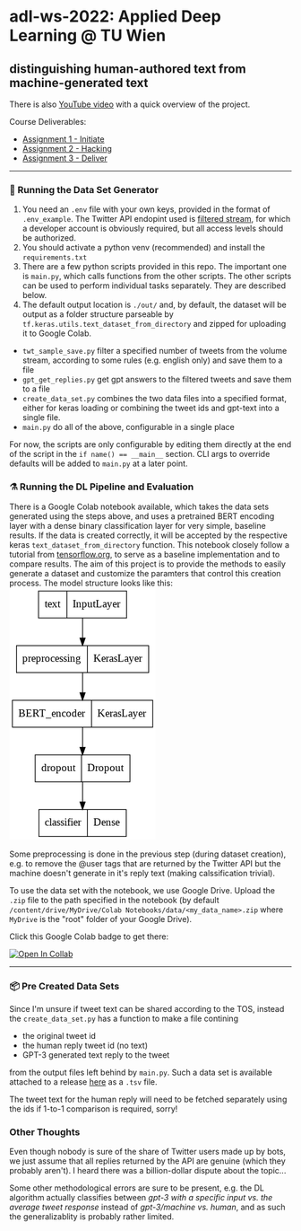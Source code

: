 # adl-ws-2022: Applied Deep Learning @ TU Wien

## distinguishing human-authored text from machine-generated text

There is also [YouTube video](https://youtu.be/sAPBFAO1leY) with a quick overview of the project.

Course Deliverables:

- [Assignment 1 - Initiate](./concept.md)
- [Assignment 2 - Hacking](./hacking.md)
- [Assignment 3 - Deliver](./report.pdf)

---

### 📜 Running the Data Set Generator

1. You need an `.env` file with your own keys, provided in the format of `.env_example`. The Twitter API endopint used is [filtered stream](https://developer.twitter.com/en/docs/twitter-api/tweets/filtered-stream/introduction), for which a developer account is obviously required, but all access levels should be authorized.
2. You should activate a python venv (recommended) and install the `requirements.txt`
3. There are a few python scripts provided in this repo. The important one is `main.py`, which calls functions from the other scripts. The other scripts can be used to perform individual tasks separately. They are described below.
4. The default output location is `./out/` and, by default, the dataset will be output as a folder structure parseable by `tf.keras.utils.text_dataset_from_directory` and zipped for uploading it to Google Colab.

- `twt_sample_save.py` filter a specified number of tweets from the volume stream, according to some rules (e.g. english only) and save them to a file
- `gpt_get_replies.py` get gpt answers to the filtered tweets and save them to a file
- `create_data_set.py` combines the two data files into a specified format, either for keras loading or combining the tweet ids and gpt-text into a single file.
- `main.py` do all of the above, configurable in a single place

For now, the scripts are only configurable by editing them directly at the end of the script in the `if name() == __main__` section. CLI args to override defaults will be added to `main.py` at a later point.

### ⚗️ Running the DL Pipeline and Evaluation

There is a Google Colab notebook available, which takes the data sets generated using the steps above, and uses a pretrained BERT encoding layer with a dense binary classification layer for very simple, baseline results. If the data is created correctly, it will be accepted by the respective keras `text_dataset_from_directory` function. This notebook closely follow a tutorial from [tensorflow.org](https://www.tensorflow.org/text/tutorials/classify_text_with_bert), to serve as a baseline implementation and to compare results. The aim of this project is to provide the methods to easily generate a dataset and customize the paramters that control this creation process. The model structure looks like this:  
![model structure](/media/model.png)

Some preprocessing is done in the previous step (during dataset creation), e.g. to remove the @user tags that are returned by the Twitter API but the machine doesn't generate in it's reply text (making calssification trivial).

To use the data set with the notebook, we use Google Drive. Upload the `.zip` file to the path specified in the notebook (by default `/content/drive/MyDrive/Colab Notebooks/data/<my_data_name>.zip` where `MyDrive` is the "root" folder of your Google Drive).

Click this Google Colab badge to get there:

[![Open In Collab](https://colab.research.google.com/assets/colab-badge.svg)](https://colab.research.google.com/drive/1Ao1Lzg3UZ2bYAiSdA1ThCYJNTnU2aczL?usp=sharing)

---

### 📦 Pre Created Data Sets

Since I'm unsure if tweet text can be shared according to the TOS, instead the `create_data_set.py` has a function to make a file contining

- the original tweet id
- the human reply tweet id (no text)
- GPT-3 generated text reply to the tweet

from the output files left behind by `main.py`. Such a data set is available attached to a release [here](https://github.com/LuisKolb/adl-ws-2022/releases/tag/v0.1) as a `.tsv` file.

The tweet text for the human reply will need to be fetched separately using the ids if 1-to-1 comparison is required, sorry!

### Other Thoughts

Even though nobody is sure of the share of Twitter users made up by bots, we just assume that all replies returned by the API are genuine (which they probably aren't). I heard there was a billion-dollar dispute about the topic...

Some other methodological errors are sure to be present, e.g. the DL algorithm actually classifies between *gpt-3 with a specific input vs. the average tweet response* instead of *gpt-3/machine vs. human*, and as such the generalizablity is probably rather limited.
